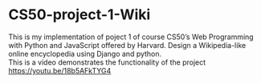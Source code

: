 # CS50-project-1-Wiki
This is my implementation of poject 1 of course CS50’s Web Programming with Python and JavaScript offered by Harvard.
Design a Wikipedia-like online encyclopedia using Django and python.  
This is a video demonstrates the functionality of the project 
https://youtu.be/18b5AFkTYG4
